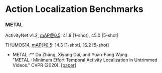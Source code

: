# Action Localization Benchmarks
### METAL

ActivityNet v1.2, mAP@0.5: 41.9 [1-shot], 45.0 [5-shot]

THUMOS14, mAP@0.5: 14.3 [1-shot], 16.2 [5-shot]

* METAL :** Da Zhang, Xiyang Dai, and Yuan-Fang Wang.<br />
  "METAL : Minimum Effort Temporal Activity Localization in Untrimmed Videos." CVPR  (2020). 
  [[paper](https://sites.cs.ucsb.edu/~yfwang/papers/cvpr2020.pdf)]
